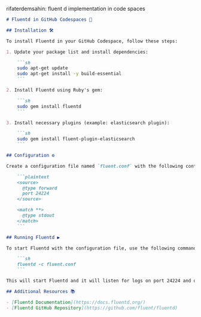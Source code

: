 rifaterdemsahin: fluent d implementation in code spaces
```markdown
# Fluentd in GitHub Codespaces 🚀

## Installation 🛠️

To install Fluentd in your GitHub Codespace, follow these steps:

1. Update your package list and install dependencies:

    ```sh
    sudo apt-get update
    sudo apt-get install -y build-essential
    ```

2. Install Fluentd using Ruby's gem:

    ```sh
    sudo gem install fluentd
    ```

3. Install necessary plugins (example: elasticsearch plugin):

    ```sh
    sudo gem install fluent-plugin-elasticsearch
    ```

## Configuration ⚙️

Create a configuration file named `fluent.conf` with the following content:

    ```plaintext
    <source>
      @type forward
      port 24224
    </source>

    <match **>
      @type stdout
    </match>
    ```

## Running Fluentd ▶️

To start Fluentd with the configuration file, use the following command:

    ```sh
    fluentd -c fluent.conf
    ```

This will start Fluentd and it will listen for logs on port 24224 and output them to the console.

## Additional Resources 📚

- [Fluentd Documentation](https://docs.fluentd.org/)
- [Fluentd GitHub Repository](https://github.com/fluent/fluentd)
```
